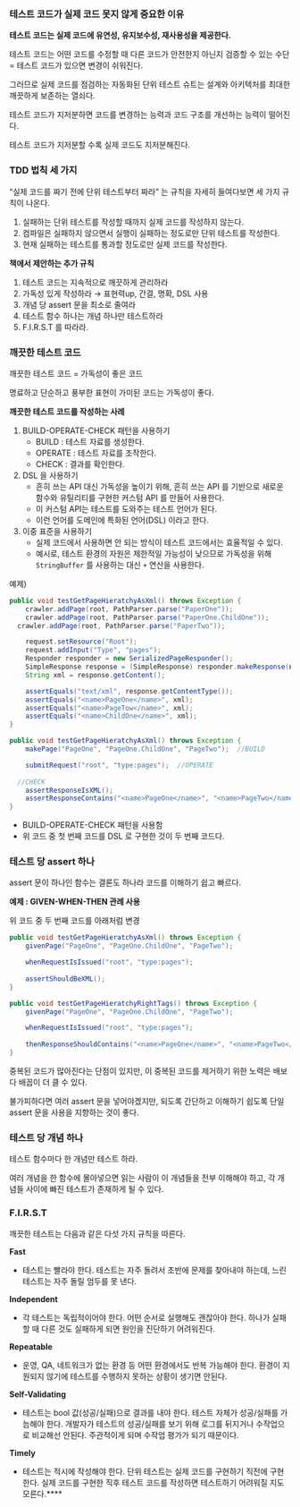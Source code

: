 ### 테스트 코드가 실제 코드 못지 않게 중요한 이유

**테스트 코드는 실제 코드에 유연성, 유지보수성, 재사용성을 제공한다.**

테스트 코드는 어떤 코드를 수정할 때 다른 코드가 안전한지 아닌지 검증할 수 있는 수단 = 테스트 코드가 있으면 변경이 쉬워진다.

그러므로 실제 코드를 점검하는 자동화된 단위 테스트 슈트는 설계와 아키텍처를 최대한 깨끗하게 보존하는 열쇠다.

테스트 코드가 지저분하면 코드를 변경하는 능력과 코드 구조를 개선하는 능력이 떨어진다.

테스트 코드가 지저분할 수록 실제 코드도 지저분해진다.

### TDD 법칙 세 가지

“실제 코드를 짜기 전에 단위 테스트부터 짜라” 는 규칙을 자세히 들여다보면 세 가지 규칙이 나온다.

1. 실패하는 단위 테스트를 작성할 때까지 실제 코드를 작성하지 않는다.
2. 컴파일은 실패하지 않으면서 실행이 실패하는 정도로만 단위 테스트를 작성한다.
3. 현재 실패하는 테스트를 통과할 정도로만 실제 코드를 작성한다.

**책에서 제안하는 추가 규칙**

1. 테스트 코드는 지속적으로 깨끗하게 관리하라
2. 가독성 있게 작성하라 → 표현력up, 간결, 명확, DSL 사용
3. 개념 당 assert 문을 최소로 줄여라
4. 테스트 함수 하나는 개념 하나만 테스트하라
5. F.I.R.S.T 를 따라라.

### 깨끗한 테스트 코드

깨끗한 테스트 코드 = 가독성이 좋은 코드

명료하고 단순하고 풍부한 표현이 가미된 코드는 가독성이 좋다.

**깨끗한 테스트 코드를 작성하는 사례**

1. BUILD-OPERATE-CHECK 패턴을 사용하기
    - BUILD : 테스트 자료를 생성한다.
    - OPERATE : 테스트 자료를 조작한다.
    - CHECK : 결과를 확인한다.
2. DSL 을 사용하기
    - 흔히 쓰는 API 대신 가독성을 높이기 위해, 흔히 쓰는 API 를 기반으로 새로운 함수와 유틸리티를 구현한 커스텀 API 를 만들어 사용한다.
    - 이 커스텀 API는 테스트를 도와주는 테스트 언어가 된다.
    - 이런 언어를 도메인에 특화된 언어(DSL) 이라고 한다.
3. 이중 표준을 사용하기
    - 실제 코드에서 사용하면 안 되는 방식이 테스트 코드에서는 효율적일 수 있다.
    - 예시로, 테스트 환경의 자원은 제한적일 가능성이 낮으므로 가독성을 위해 `StringBuffer` 를 사용하는 대신 `+` 연산을 사용한다.

예제)

```java
public void testGetPageHieratchyAsXml() throws Exception {
	crawler.addPage(root, PathParser.parse("PaperOne"));
	crawler.addPage(root, PathParser.parse("PaperOne.ChildOne"));
  crawler.addPage(root, PathParser.parse("PaperTwo"));

	request.setResource("Root");
	request.addInput("Type", "pages");
	Responder responder = new SerializedPageResponder();
	SimpleResponse response = (SimpleResponse) responder.makeResponse(new FitNesseContext(root), request);
	String xml = response.getContent();

	assertEquals("text/xml", response.getContentType());
	assertEquals("<name>PageOne</name>", xml);
	assertEquals("<name>PageTow</name>", xml);
	assertEquals("<name>ChildOne</name>", xml);
}
```

```java
public void testGetPageHieratchyAsXml() throws Exception {
	makePage("PageOne", "PageOne.ChildOne", "PageTwo");  //BUILD

	submitRequest("root", "type:pages");  //OPERATE
	
  //CHECK
	assertResponseIsXML();
	assertResponseContains("<name>PageOne</name>", "<name>PageTwo</name>", "<name>ChildOne</name>"); 
}
```

- BUILD-OPERATE-CHECK 패턴을 사용함
- 위 코드 중 첫 번째 코드를 DSL 로 구현한 것이 두 번째 코드다.

### 테스트 당 assert 하나

assert 문이 하나인 함수는 결론도 하나라 코드를 이해하기 쉽고 빠르다.

**예제 : GIVEN-WHEN-THEN 관례 사용**

위 코드 중 두 번째 코드를 아래처럼 변경

```java
public void testGetPageHieratchyAsXml() throws Exception {
	givenPage("PageOne", "PageOne.ChildOne", "PageTwo"); 

	whenRequestIsIssued("root", "type:pages"); 
	
	assertShouldBeXML();
}

public void testGetPageHieratchyRightTags() throws Exception {
	givenPage("PageOne", "PageOne.ChildOne", "PageTwo"); 

	whenRequestIsIssued("root", "type:pages"); 
	
	thenResponseShouldContains("<name>PageOne</name>", "<name>PageTwo</name>", "<name>ChildOne</name>"); 
}
```

중복된 코드가 많아진다는 단점이 있지만, 이 중복된 코드를 제거하기 위한 노력은 배보다 배꼽이 더 클 수 있다.

불가피하다면 여러 assert 문을 넣어야겠지만, 되도록 간단하고 이해하기 쉽도록 단일 assert 문을 사용을 지향하는 것이 좋다.

### 테스트 당 개념 하나

테스트 함수마다 한 개념만 테스트 하라.

여러 개념을 한 함수에 몰아넣으면 읽는 사람이 이 개념들을 전부 이해해야 하고, 각 개념들 사이에 빠진 테스트가 존재하게 될 수 있다.

### F.I.R.S.T

깨끗한 테스트는 다음과 같은 다섯 가지 규칙을 따른다.

**Fast** 

- 테스트는 빨라야 한다. 테스트는 자주 돌려서 초반에 문제를 찾아내야 하는데, 느린 테스트는 자주 돌릴 엄두를 못 낸다.

**Independent**

- 각 테스트는 독립적이어야 한다. 어떤 순서로 실행해도 괜찮아야 한다. 하나가 실패할 때 다른 것도 실패하게 되면 원인을 진단하기 어려워진다.

**Repeatable**

- 운영, QA, 네트워크가 없는 환경 등 어떤 환경에서도 반복 가능해야 한다. 환경이 지원되지 않기에 테스트를 수행하지 못하는 상황이 생기면 안된다.

**Self-Validating**

- 테스트는 bool 값(성공/실패)으로 결과를 내야 한다. 테스트 자체가 성공/실패를 가늠해야 한다. 개발자가 테스트의 성공/실패를 보기 위해 로그를 뒤지거나 수작업으로 비교해선 안된다. 주관적이게 되며 수작업 평가가 되기 때문이다.

**Timely**

- 테스트는 적시에 작성해야 한다. 단위 테스트는 실제 코드를 구현하기 직전에 구현한다. 실제 코드를 구현한 직후 테스트 코드를 작성하면 테스트하기 어려워질 지도 모른다.****
